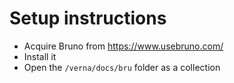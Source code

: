 # Setup instructions
- Acquire Bruno from https://www.usebruno.com/
- Install it
- Open the `/verna/docs/bru` folder as a collection

